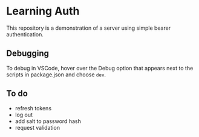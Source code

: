 # Learning Auth

This repository is a demonstration of a server using simple bearer authentication.

## Debugging

To debug in VSCode, hover over the Debug option that appears next to the scripts in package.json and choose `dev`.

## To do

- refresh tokens
- log out
- add salt to password hash
- request validation
